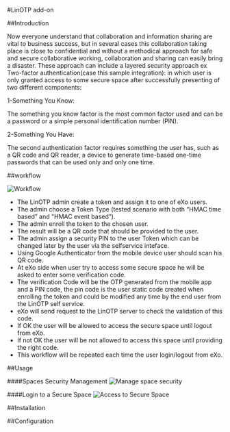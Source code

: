 #LinOTP add-on

##Introduction

Now everyone understand that collaboration and information sharing are vital to business success, but in several cases this collaboration taking place is close to confidential and without a methodical approach for safe and secure collaborative working, collaboration and sharing can easily bring a disaster.
These approach can include a layered security approach ex Two-factor authentication(case this sample integration): in which  user is only granted access to some secure space after successfully presenting of two different components:

1-Something You Know:

The something you know factor is the most common factor used and can be a password or a simple personal identification number (PIN).

2-Something You Have:

The second authentication factor requires something the user has, such as a QR code and QR reader, a device to generate time-based one-time passwords that can be used only and only one time.

##workflow

![Workflow](https://raw.github.com/exo-addons/linotp/master/documentation/images/linotp-exoWorkflow.png)

* The LinOTP admin create a token and assign it to one of eXo users.
* The admin choose a Token Type (tested scenario with both “HMAC time based” and "HMAC event based”).
* The admin enroll the token to the chosen user.
* The result will be a QR code that should be provided to the user.
* The admin assign a security PIN to the user Token which can be changed later by the user via the selfservice inteface.
* Using Google Authenticator from the mobile device user should scan his QR code.
* At eXo side when user try to access some secure space he will be asked to enter some verification code.
* The verification Code will be the OTP generated from the mobile app and a PIN code, the pin code is the user static code created when enrolling the token and could be modified any time by the end user from the LinOTP self service.
* eXo will send request to the LinOTP server to check the validation of this code.
* If OK the user will be allowed to access the secure space until logout from eXo.
* If not OK the user will be not allowed to access this space until providing the right code.
* This workflow will be repeated each time the user login/logout from eXo.

##Usage


####Spaces Security Management
![Manage space security](https://raw.github.com/exo-addons/linotp/master/documentation/images/SpaceSecurityManagementPortlet.png)

####Login to a Secure Space
![Access to Secure Space](https://raw.github.com/exo-addons/linotp/master/documentation/images/StepVerification.png)


##Installation




##Configuration
